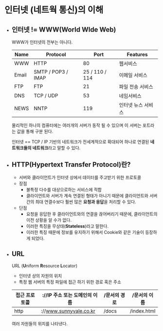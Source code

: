 # 인터넷 (네트웍 통신)의 이해

 * ## 인터넷 != WWW(**W**orld **W**Ide **W**eb)  
    WWW가 인터넷의 전부는 아니다.

    | Name | Protocol | Port | Features |
    |---|---|---|---|
    | WWW | HTTP | 80 | 웹서비스 |
    | Email | SMTP / POP3 / IMAP | 25 / 110 / 114 | 이메일 서비스 |
    | FTP | FTP | 21 | 파일 전송 서비스 |
    | DNS | TCP / UDP | 53 | 네임서비스 |
    | NEWS | NNTP | 119 | 인터넷 뉴스 서비스 |

    물리적인 하나의 컴퓨터에는 여러개의 서버가 동작 될 수 있으며 이 서버는 포트라는 값을 통해 구분 된다.

    인터넷 == TCP / IP 기반의 네트워크가 전세계적으로 확대되어 하나로 연결된 **네트워크들의 네트워크**라고 말할 수 있다.

* ## HTTP(Hypertext Transfer Protocol)란?
    * 서버와 클라이언트가 인터넷 상에서 데이터를 주고받기 위한 프로토콜
    * 장점
        * 불특정 다수를 대상으로하는 서비스에 적합 
        * 클라이언트와 서버가 계속 연결된 형태가 아니기 때문에 클라이언트와 서버간의 최대 연결수보다 훨씬 많은 **요청과 응답**을 처리할 수 있다.
    * 단점
        * 요청을 응답한 후 클라이언트와의 연결을 끊어버리기 때문에, 클라이언트의 이전 상황을 알 수가 없다.
        * 이러한 특징을 무상태(**Stateless**)라고 말한다. 
        * 이러한 특징 때문에 정보를 유지하기 위해서 Cookie와 같은 기술이 등장하게 되었다.


* ## URL
    URL (**U**niform **R**esource **L**ocator)

    *  인터넷 상의 자원의 위치
    * 특정 웹 서버의 특정 파일에 접근 하기 위한 경로 혹은 주소

    | 접근 프로토콜 | ://IP 주소 또는 도메인의 이름 | /문서의 경로 | /문서의 이름 |
    |---|---|---|---|
    | http | ://www.sunnyvale.co.kr | /docs | /index.html |

    여러 자원들의 위치를 나타낸다.